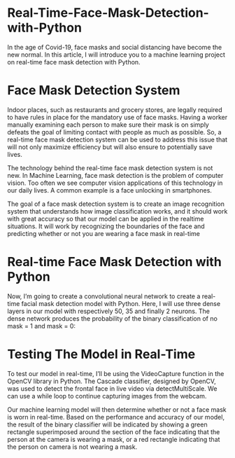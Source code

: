 # Real-Time-Face-Mask-Detection-with-Python
In the age of Covid-19, face masks and social distancing have become the new normal. In this article, I will introduce you to a machine learning project on real-time face mask detection with Python.

# Face Mask Detection System

Indoor places, such as restaurants and grocery stores, are legally required to have rules in place for the mandatory use of face masks. Having a worker manually examining each person to make sure their mask is on simply defeats the goal of limiting contact with people as much as possible. So, a real-time face mask detection system can be used to address this issue that will not only maximize efficiency but will also ensure to potentially save lives.

The technology behind the real-time face mask detection system is not new. In Machine Learning, face mask detection is the problem of computer vision. Too often we see computer vision applications of this technology in our daily lives. A common example is a face unlocking in smartphones.

The goal of a face mask detection system is to create an image recognition system that understands how image classification works, and it should work with great accuracy so that our model can be applied in the realtime situations. It will work by recognizing the boundaries of the face and predicting whether or not you are wearing a face mask in real-time

# Real-time Face Mask Detection with Python

Now, I’m going to create a convolutional neural network to create a real-time facial mask detection model with Python. Here, I will use three dense layers in our model with respectively 50, 35 and finally 2 neurons. The dense network produces the probability of the binary classification of no mask = 1 and mask = 0:

# Testing The Model in Real-Time

To test our model in real-time, I’ll be using the VideoCapture function in the OpenCV library in Python. The Cascade classifier, designed by OpenCV, was used to detect the frontal face in live video via detectMultiScale. We can use a while loop to continue capturing images from the webcam.

Our machine learning model will then determine whether or not a face mask is worn in real-time. Based on the performance and accuracy of our model, the result of the binary classifier will be indicated by showing a green rectangle superimposed around the section of the face indicating that the person at the camera is wearing a mask, or a red rectangle indicating that the person on camera is not wearing a mask.
